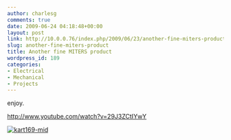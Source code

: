 ```yaml
---
author: charlesg
comments: true
date: 2009-06-24 04:18:48+00:00
layout: post
link: http://10.0.0.76/index.php/2009/06/23/another-fine-miters-product/
slug: another-fine-miters-product
title: Another fine MITERS product
wordpress_id: 189
categories:
- Electrical
- Mechanical
- Projects
---
```


enjoy.

http://www.youtube.com/watch?v=29J3ZCtIYwY


[![kart169-mid](http://miters.mit.edu/wp-content/uploads/2012/10/kart169-mid.jpg)](http://www.etotheipiplusone.net/pics/kart/kart169-mid.jpg)
